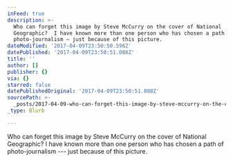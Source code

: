 ```yaml
---
inFeed: true
description: >-
  Who can forget this image by Steve McCurry on the cover of National
  Geographic?  I have known more than one person who has chosen a path of
  photo-journalism — just because of this picture.
dateModified: '2017-04-09T23:50:50.596Z'
datePublished: '2017-04-09T23:50:51.088Z'
title: ''
author: []
publisher: {}
via: {}
starred: false
datePublishedOriginal: '2017-04-09T23:50:51.088Z'
sourcePath: >-
  _posts/2017-04-09-who-can-forget-this-image-by-steve-mccurry-on-the-cover-of-n.md
_type: Blurb

---
```

Who can forget this image by Steve McCurry on the cover of National Geographic? I have known more than one person who has chosen a path of photo-journalism --- just because of this picture.